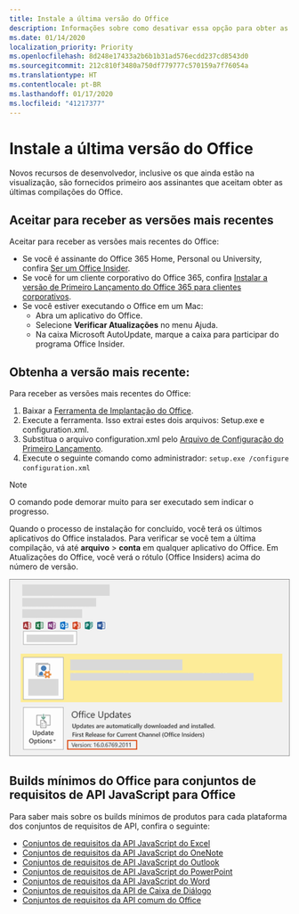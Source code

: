```yaml
---
title: Instale a última versão do Office
description: Informações sobre como desativar essa opção para obter as versões mais recentes do Office.
ms.date: 01/14/2020
localization_priority: Priority
ms.openlocfilehash: 8d248e17433a2b6b1b31ad576ecdd237cd8543d0
ms.sourcegitcommit: 212c810f3480a750df779777c570159a7f76054a
ms.translationtype: HT
ms.contentlocale: pt-BR
ms.lasthandoff: 01/17/2020
ms.locfileid: "41217377"
---
```

# <a name="install-the-latest-version-of-office"></a>Instale a última versão do Office

Novos recursos de desenvolvedor, inclusive os que ainda estão na visualização, são fornecidos primeiro aos assinantes que aceitam obter as últimas compilações do Office.

## <a name="opt-in-to-getting-the-latest-builds"></a>Aceitar para receber as versões mais recentes

Aceitar para receber as versões mais recentes do Office:

- Se você é assinante do Office 365 Home, Personal ou University, confira [Ser um Office Insider](https://products.office.com/office-insider).
- Se você for um cliente corporativo do Office 365, confira [Instalar a versão de Primeiro Lançamento do Office 365 para clientes corporativos](https://support.office.com/article/Install-the-First-Release-build-for-Office-365-for-business-customers-4dd8ba40-73c0-4468-b778-c7b744d03ead).
- Se você estiver executando o Office em um Mac:
  - Abra um aplicativo do Office.
  - Selecione **Verificar Atualizações** no menu Ajuda.
  - Na caixa Microsoft AutoUpdate, marque a caixa para participar do programa Office Insider.

## <a name="get-the-latest-build"></a>Obtenha a versão mais recente:

Para receber as versões mais recentes do Office:

1. Baixar a [Ferramenta de Implantação do Office](https://www.microsoft.com/download/details.aspx?id=49117).
2. Execute a ferramenta. Isso extrai estes dois arquivos: Setup.exe e configuration.xml.
3. Substitua o arquivo configuration.xml pelo [Arquivo de Configuração do Primeiro Lançamento](https://raw.githubusercontent.com/OfficeDev/Office-Add-in-Commands-Samples/master/Tools/FirstReleaseConfig/configuration.xml).
4. Execute o seguinte comando como administrador: `setup.exe /configure configuration.xml`

> [!NOTE]
> O comando pode demorar muito para ser executado sem indicar o progresso.

Quando o processo de instalação for concluído, você terá os últimos aplicativos do Office instalados. Para verificar se você tem a última compilação, vá até **arquivo** > **conta** em qualquer aplicativo do Office. Em Atualizações do Office, você verá o rótulo (Office Insiders) acima do número de versão.

![Uma captura de tela que mostra informações do produto com o rótulo Office Insiders](../images/office-insiders-label.png)

## <a name="minimum-office-builds-for-office-javascript-api-requirement-sets"></a>Builds mínimos do Office para conjuntos de requisitos de API JavaScript para Office

Para saber mais sobre os builds mínimos de produtos para cada plataforma dos conjuntos de requisitos de API, confira o seguinte:

- [Conjuntos de requisitos da API JavaScript do Excel](/office/dev/add-ins/reference/requirement-sets/excel-api-requirement-sets)
- [Conjuntos de requisitos da API JavaScript do OneNote](/office/dev/add-ins/reference/requirement-sets/onenote-api-requirement-sets)
- [Conjuntos de requisitos de API JavaScript do Outlook](/office/dev/add-ins/reference/requirement-sets/outlook-api-requirement-sets)
- [Conjuntos de requisitos de API JavaScript do PowerPoint](/office/dev/add-ins/reference/requirement-sets/powerpoint-api-requirement-sets)
- [Conjuntos de requisitos da API JavaScript do Word](/office/dev/add-ins/reference/requirement-sets/word-api-requirement-sets)
- [Conjuntos de requisitos da API de Caixa de Diálogo](/office/dev/add-ins/reference/requirement-sets/dialog-api-requirement-sets)
- [Conjuntos de requisitos da API comum do Office](/office/dev/add-ins/reference/requirement-sets/office-add-in-requirement-sets)
